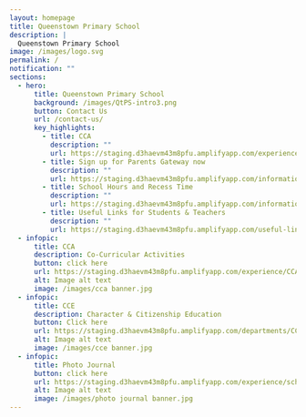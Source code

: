 ```yaml
---
layout: homepage
title: Queenstown Primary School
description: |
  Queenstown Primary School
image: /images/logo.svg
permalink: /
notification: ""
sections:
  - hero:
      title: Queenstown Primary School
      background: /images/QtPS-intro3.png
      button: Contact Us
      url: /contact-us/
      key_highlights:
        - title: CCA
          description: ""
          url: https://staging.d3haevm43m8pfu.amplifyapp.com/experience/CCA/
        - title: Sign up for Parents Gateway now
          description: ""
          url: https://staging.d3haevm43m8pfu.amplifyapp.com/information/parents-gateway/
        - title: School Hours and Recess Time
          description: ""
          url: https://staging.d3haevm43m8pfu.amplifyapp.com/information/Location%20%26%20Operating%20Hours.md/
        - title: Useful Links for Students & Teachers
          description: ""
          url: https://staging.d3haevm43m8pfu.amplifyapp.com/useful-links/
  - infopic:
      title: CCA
      description: Co-Curricular Activities
      button: click here
      url: https://staging.d3haevm43m8pfu.amplifyapp.com/experience/CCA/
      alt: Image alt text
      image: /images/cca banner.jpg
  - infopic:
      title: CCE
      description: Character & Citizenship Education
      button: Click here
      url: https://staging.d3haevm43m8pfu.amplifyapp.com/departments/CCE/
      alt: Image alt text
      image: /images/cce banner.jpg
  - infopic:
      title: Photo Journal
      button: click here
      url: https://staging.d3haevm43m8pfu.amplifyapp.com/experience/school-life-memories-our-photo-journal/
      alt: Image alt text
      image: /images/photo journal banner.jpg
---
```


